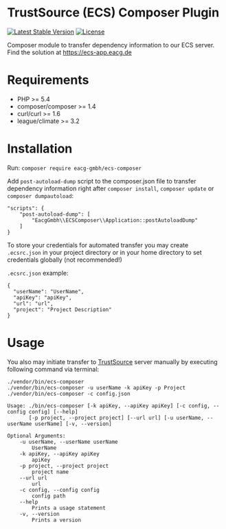 TrustSource (ECS) Composer Plugin
=================================

[![Latest Stable Version](https://poser.pugx.org/eacg-gmbh/ecs-composer/version)](https://packagist.org/packages/eacg-gmbh/ecs-composer)
[![License](https://poser.pugx.org/eacg-gmbh/ecs-composer/license)](https://packagist.org/packages/eacg-gmbh/ecs-composer)

Composer module to transfer dependency information to our ECS server. Find the solution at https://ecs-app.eacg.de

Requirements
============

* PHP >= 5.4
* composer/composer >= 1.4
* curl/curl >= 1.6
* league/climate >= 3.2

Installation
============
Run: `composer require eacg-gmbh/ecs-composer`

Add `post-autoload-dump` script to the composer.json file to transfer dependency information right after `composer install`, `composer update` or `composer dumpautoload`:

```
"scripts": {
    "post-autoload-dump": [
        "EacgGmbh\\ECSComposer\\Application::postAutoloadDump"
    ]
}
```

To store your credentials for automated transfer you may create `.ecsrc.json` in your project directory or in your home directory to set credentials globally (not recommended!)

`.ecsrc.json` example:

```
{
  "userName": "UserName",
  "apiKey": "apiKey",
  "url": "url",
  "project": "Project Description"
}

```

Usage
=====

You also may initiate transfer to [TrustSource](https://www.trustsource.io) server manually by executing following command via terminal:
 
```
./vendor/bin/ecs-composer
./vendor/bin/ecs-composer -u userName -k apiKey -p Project 
./vendor/bin/ecs-composer -c config.json
```
```
Usage: ./bin/ecs-composer [-k apiKey, --apiKey apiKey] [-c config, --config config] [--help]
       [-p project, --project project] [--url url] [-u userName, --userName userName] [-v, --version]

Optional Arguments:
	-u userName, --userName userName
		UserName
	-k apiKey, --apiKey apiKey
		apiKey
	-p project, --project project
		project name
	--url url
		url
	-c config, --config config
		config path
	--help
		Prints a usage statement
	-v, --version
		Prints a version
```
